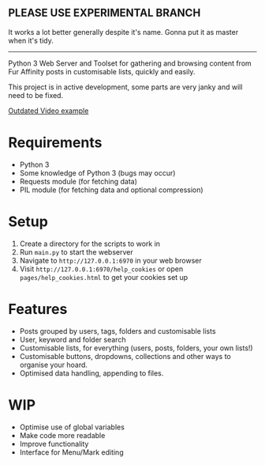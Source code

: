 ## PLEASE USE EXPERIMENTAL BRANCH
It works a lot better generally despite it's name.
Gonna put it as master when it's tidy.

----

Python 3 Web Server and Toolset for gathering and browsing content from Fur Affinity posts in customisable lists, quickly and easily.

This project is in active development, some parts are very janky and will need to be fixed.

[Outdated Video example](https://www.youtube.com/watch?v=W1tM0ZRNgf4)

# Requirements
* Python 3
* Some knowledge of Python 3 (bugs may occur)
* Requests module (for fetching data)
* PIL module (for fetching data and optional compression)

# Setup
1. Create a directory for the scripts to work in
2. Run `main.py` to start the webserver
3. Navigate to `http://127.0.0.1:6970` in your web browser
4. Visit `http://127.0.0.1:6970/help_cookies` or open `pages/help_cookies.html` to get your cookies set up

# Features
* Posts grouped by users, tags, folders and customisable lists
* User, keyword and folder search
* Customisable lists, for everything (users, posts, folders, your own lists!)
* Customisable buttons, dropdowns, collections and other ways to organise your hoard.
* Optimised data handling, appending to files.

# WIP
* Optimise use of global variables
* Make code more readable
* Improve functionality
* Interface for Menu/Mark editing
